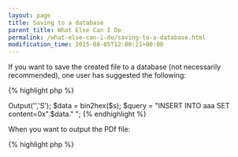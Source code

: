 ```yaml
---
layout: page
title: Saving to a database
parent_title: What Else Can I Do
permalink: /what-else-can-i-do/saving-to-a-database.html
modification_time: 2015-08-05T12:00:21+00:00
---
```


<p>If you want to save the created file to a database (not necessarily recommended), one user has suggested the following:</p>

{% highlight php %}
<?php

$s = $mpdf->Output('','S');

$data = bin2hex($s);

$query = "INSERT INTO aaa SET content=0x".$data." ";
{% endhighlight %}

<p>When you want to output the PDf file:</p>

{% highlight php %}
<?php

// Get the database content into the variable $data

$pdf = pack("H*" , $data ); 

header('Content-Type: application/pdf');

header('Content-Length: '.strlen($pdf));

header('Content-disposition: inline; filename="'.$name.'"');

header('Cache-Control: public, must-revalidate, max-age=0'); 

header('Pragma: public');

header('Expires: Sat, 26 Jul 1997 05:00:00 GMT'); 

header('Last-Modified: '.gmdate('D, d M Y H:i:s').' GMT');

echo $pdf;

exit;
{% endhighlight %}

